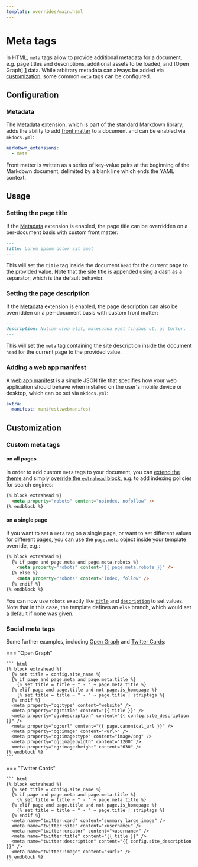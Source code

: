 ```yaml
---
template: overrides/main.html
---
```


# Meta tags

In HTML, `meta` tags allow to provide additional metadata for a document, e.g.
page titles and descriptions, additional assets to be loaded, and [Open Graph]
[1] data. While arbitrary metadata can always be added via [customization][2],
some common `meta` tags can be configured.

  [1]: https://ogp.me/
  [2]: #customization

## Configuration

### Metadata

The [Metadata][3] extension, which is part of the standard Markdown library,
adds the ability to add [front matter][4] to a document and can be enabled via
`mkdocs.yml`:

``` yaml
markdown_extensions:
  - meta
```

Front matter is written as a series of key-value pairs at the beginning of the
Markdown document, delimited by a blank line which ends the YAML context.

  [3]: https://python-markdown.github.io/extensions/meta_data/
  [4]: https://jekyllrb.com/docs/front-matter/

## Usage

### Setting the page title

If the [Metadata][5] extension is enabled, the page title can be overridden on
a per-document basis with custom front matter:

``` markdown
---
title: Lorem ipsum dolor sit amet
---
```

This will set the `title` tag inside the document `head` for the current page
to the provided value. Note that the site title is appended using a dash as a
separator, which is the default behavior.

  [5]: #metadata

### Setting the page description

If the [Metadata][5] extension is enabled, the page description can also be
overridden on a per-document basis with custom front matter:

``` markdown
---
description: Nullam urna elit, malesuada eget finibus ut, ac tortor.
---
```

This will set the `meta` tag containing the site description inside the
document `head` for the current page to the provided value.

### Adding a web app manifest

A [web app manifest][6] is a simple JSON file that specifies how your web
application should behave when installed on the user's mobile device or desktop,
which can be set via `mkdocs.yml`:

``` yaml
extra:
  manifest: manifest.webmanifest
```

  [6]: https://developers.google.com/web/fundamentals/web-app-manifest/

## Customization

### Custom meta tags

#### on all pages

In order to add custom `meta` tags to your document, you can [extend the theme
][7] and simply [override the `extrahead` block][8], e.g. to add indexing
policies for search engines:

``` html
{% block extrahead %}
  <meta property="robots" content="noindex, nofollow" />
{% endblock %}
```

  [7]: ../customization.md#extending-the-theme
  [8]: ../customization.md#overriding-blocks

#### on a single page

If you want to set a `meta` tag on a single page, or want to set different
values for different pages, you can use the `page.meta` object inside your
template override, e.g.:

``` html
{% block extrahead %}
  {% if page and page.meta and page.meta.robots %}
    <meta property="robots" content="{{ page.meta.robots }}" />
  {% else %}
    <meta property="robots" content="index, follow" />
  {% endif %}
{% endblock %}
```

You can now use `robots` exactly like [`title`][9] and [`description`][10] to
set values. Note that in this case, the template defines an `else` branch, which
would set a default if none was given.

  [9]: #setting-the-page-title
  [10]: #setting-the-page-description

### Social meta tags

Some further examples, including [Open Graph][1] and [Twitter Cards][11]:

=== "Open Graph"

    ``` html
    {% block extrahead %}
      {% set title = config.site_name %}
      {% if page and page.meta and page.meta.title %}
        {% set title = title ~ " - " ~ page.meta.title %}
      {% elif page and page.title and not page.is_homepage %}
        {% set title = title ~ " - " ~ page.title | striptags %}
      {% endif %}
      <meta property="og:type" content="website" />
      <meta property="og:title" content="{{ title }}" />
      <meta property="og:description" content="{{ config.site_description }}" />
      <meta property="og:url" content="{{ page.canonical_url }}" />
      <meta property="og:image" content="<url>" />
      <meta property="og:image:type" content="image/png" />
      <meta property="og:image:width" content="1200" />
      <meta property="og:image:height" content="630" />
    {% endblock %}
    ```

=== "Twitter Cards"

    ``` html
    {% block extrahead %}
      {% set title = config.site_name %}
      {% if page and page.meta and page.meta.title %}
        {% set title = title ~ " - " ~ page.meta.title %}
      {% elif page and page.title and not page.is_homepage %}
        {% set title = title ~ " - " ~ page.title | striptags %}
      {% endif %}
      <meta name="twitter:card" content="summary_large_image" />
      <meta name="twitter:site" content="<username>" />
      <meta name="twitter:creator" content="<username>" />
      <meta name="twitter:title" content="{{ title }}" />
      <meta name="twitter:description" content="{{ config.site_description }}" />
      <meta name="twitter:image" content="<url>" />
    {% endblock %}
    ```

  [11]: https://developer.twitter.com/en/docs/tweets/optimize-with-cards/overview/abouts-cards
